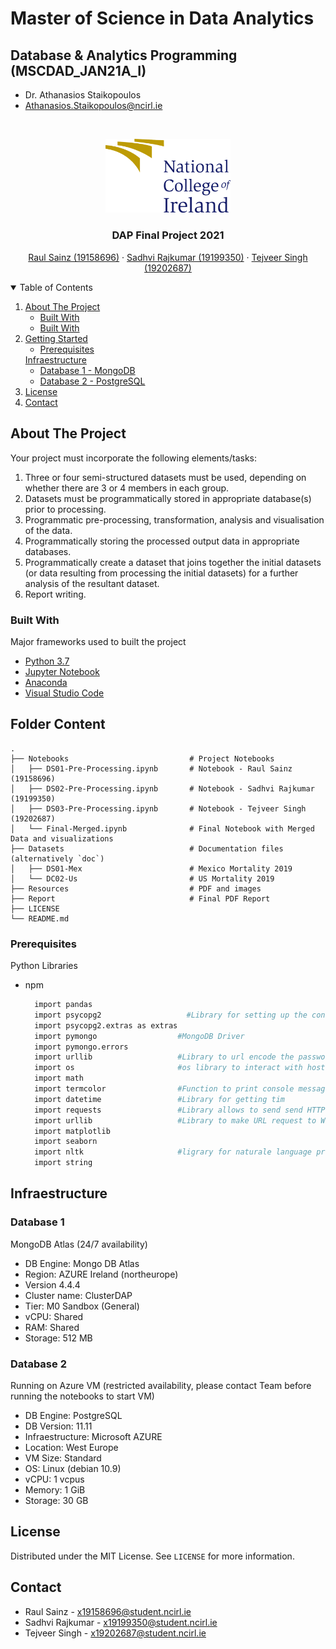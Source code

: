# Master of Science in Data Analytics
## Database & Analytics Programming (MSCDAD_JAN21A_I)
* Dr. Athanasios Staikopoulos
* Athanasios.Staikopoulos@ncirl.ie

<!-- PROJECT LOGO -->
<br />
<p align="center">
  <a href="https://www.ncirl.ie">
    <img src="Resources/images/NCIRL-logo.png" alt="NCIRL Logo"  width="200">
  </a>

  <h3 align="center">DAP Final Project 2021</h3>

  <p align="center">
    <a href="https://github.com/raulsainz">Raul Sainz (19158696)</a>
    ·
    <a href="https://github.com/sadhvidubey22">Sadhvi Rajkumar (19199350)</a>
    ·
    <a href="https://github.com/tejveersinghgoraya">Tejveer Singh (19202687)</a>
  </p>
</p>



<!-- TABLE OF CONTENTS -->
<details open="open">
  <summary>Table of Contents</summary>
  <ol>
    <li>
      <a href="#about-the-project">About The Project</a>
      <ul>
        <li><a href="#built-with">Built With</a></li>
        <li><a href="#Folder Content">Built With</a></li>
      </ul>
    </li>
    <li>
      <a href="#Folder Content">Getting Started</a>
      <ul>
        <li><a href="#prerequisites">Prerequisites</a></li>
      </ul>
      <a href="#Infraestructure">Infraestructure</a>
      <ul>
        <li><a href="#Database 1">Database 1 - MongoDB</a></li>
        <li><a href="#Database 2">Database 2 - PostgreSQL</a></li>
      </ul>
    </li>
    <li><a href="#license">License</a></li>
    <li><a href="#contact">Contact</a></li>
  </ol>
</details>



<!-- ABOUT THE PROJECT -->
## About The Project

Your project must incorporate the following elements/tasks:
1. Three or four semi-structured datasets must be used, depending on whether there are 3 or 4
members in each group.
2. Datasets must be programmatically stored in appropriate database(s) prior to processing.
3. Programmatic pre-processing, transformation, analysis and visualisation of the data.
4. Programmatically storing the processed output data in appropriate databases.
5. Programmatically create a dataset that joins together the initial datasets (or data resulting
from processing the initial datasets) for a further analysis of the resultant dataset.
6. Report writing.

### Built With

Major frameworks used to built the project
* [Python 3.7](https://www.python.org)
* [Jupyter Notebook](https://jupyter.org)
* [Anaconda](https://www.anaconda.com)
* [Visual Studio Code](https://code.visualstudio.com)



<!-- FOLDER CONTENT-->
## Folder Content

    .
    ├── Notebooks                           # Project Notebooks
    │   ├── DS01-Pre-Processing.ipynb       # Notebook - Raul Sainz (19158696)
    │   ├── DS02-Pre-Processing.ipynb       # Notebook - Sadhvi Rajkumar (19199350)
    │   ├── DS03-Pre-Processing.ipynb       # Notebook - Tejveer Singh (19202687)
    │   └── Final-Merged.ipynb              # Final Notebook with Merged Data and visualizations
    ├── Datasets                            # Documentation files (alternatively `doc`)
    │   ├── DS01-Mex                        # Mexico Mortality 2019
    │   └── DC02-Us                         # US Mortality 2019
    ├── Resources                           # PDF and images
    ├── Report                              # Final PDF Report
    ├── LICENSE
    └── README.md


### Prerequisites

Python Libraries
* npm
  ```sh
    import pandas
    import psycopg2                   #Library for setting up the connection to PostgreSQL
    import psycopg2.extras as extras 
    import pymongo                  #MongoDB Driver
    import pymongo.errors 
    import urllib                   #Library to url encode the password
    import os                       #os library to interact with host OS
    import math
    import termcolor                #Function to print console message with colors
    import datetime                 #Library for getting tim
    import requests                 #Library allows to send send HTTP requests
    import urllib                   #Library to make URL request to Wikipedia API
    import matplotlib
    import seaborn
    import nltk                     #ligrary for naturale language processing
    import string
  ```
## Infraestructure
### Database 1
MongoDB Atlas (24/7 availability)
* DB Engine: Mongo DB Atlas
* Region: AZURE Ireland (northeurope)
* Version 4.4.4
* Cluster name: ClusterDAP
* Tier: M0 Sandbox (General)
* vCPU: Shared
* RAM: Shared
* Storage: 512 MB
### Database 2
Running on Azure VM (restricted availability, please contact Team before running the notebooks to start VM)
* DB Engine: PostgreSQL
* DB Version: 11.11
* Infraestructure: Microsoft AZURE
* Location: West Europe
* VM Size: Standard 
* OS: Linux (debian 10.9)
* vCPU: 1 vcpus
* Memory: 1 GiB
* Storage: 30 GB

<!-- LICENSE -->
## License

Distributed under the MIT License. See `LICENSE` for more information.

## Contact
* Raul Sainz - x19158696@student.ncirl.ie
* Sadhvi Rajkumar - x19199350@student.ncirl.ie
* Tejveer Singh - x19202687@student.ncirl.ie
